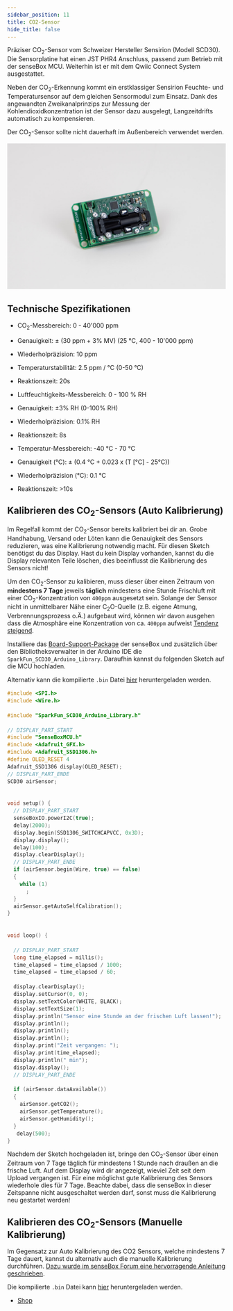 ```yaml
---
sidebar_position: 11
title: CO2-Sensor
hide_title: false
---
```


Präziser CO<sub>2</sub>-Sensor vom Schweizer Hersteller Sensirion (Modell SCD30). Die Sensorplatine hat einen JST PHR4 Anschluss, passend zum Betrieb mit der senseBox MCU. Weiterhin ist er mit dem Qwiic Connect System ausgestattet.

Neben der CO<sub>2</sub>-Erkennung kommt ein erstklassiger Sensirion Feuchte- und Temperatursensor auf dem gleichen Sensormodul zum Einsatz. Dank des angewandten Zweikanalprinzips zur Messung der Kohlendioxidkonzentration ist der Sensor dazu ausgelegt, Langzeitdrifts automatisch zu kompensieren.

Der CO<sub>2</sub>-Sensor sollte nicht dauerhaft im Außenbereich verwendet werden.

![](../../static/img/hardware-bilder/co2/DSCF9389.jpg)

## Technische Spezifikationen

- CO<sub>2</sub>-Messbereich: 0 - 40'000 ppm
- Genauigkeit: ± (30 ppm + 3% MV) (25 °C, 400 - 10'000 ppm)
- Wiederholpräzision: 10 ppm
- Temperaturstabilität: 2.5 ppm / °C (0-50 °C)
- Reaktionszeit: 20s

- Luftfeuchtigkeits-Messbereich: 0 - 100 % RH
- Genauigkeit: ±3% RH (0-100% RH)
- Wiederholpräzision: 0.1% RH
- Reaktionszeit: 8s

- Temperatur-Messbereich: -40 °C - 70 °C
- Genauigkeit (°C): ± (0.4 °C + 0.023 x (T [°C] - 25°C))
- Wiederholpräzision (°C): 0.1 °C
- Reaktionszeit: >10s


## Kalibrieren des CO<sub>2</sub>-Sensors (Auto Kalibrierung)

Im Regelfall kommt der CO<sub>2</sub>-Sensor bereits kalibriert bei dir an. Grobe Handhabung, Versand oder Löten kann die Genauigkeit des Sensors reduzieren, was eine Kalibrierung notwendig macht. Für diesen Sketch benötigst du das Display. Hast du kein Display vorhanden, kannst du die Display relevanten Teile löschen, dies beeinflusst die Kalibrierung des Sensors nicht!

Um den CO<sub>2</sub>-Sensor zu kalibieren, muss dieser über einen Zeitraum von **mindestens 7 Tage** jeweils **täglich** mindestens eine Stunde Frischluft mit einer CO<sub>2</sub>-Konzentration von `400ppm` ausgesetzt sein. Solange der Sensor nicht in unmittelbarer Nähe einer C<sub>2</sub>O-Quelle (z.B. eigene Atmung, Verbrennungsprozess o.Ä.) aufgebaut wird, können wir davon ausgehen dass die Atmosphäre eine Konzentration von ca. `400ppm` aufweist [Tendenz steigend](https://www.esrl.noaa.gov/gmd/ccgg/trends//).

Installiere das [Board-Support-Package](https://docs.sensebox.de/arduino/board-support-package-installieren/) der senseBox und zusätzlich über den Bibliotheksverwalter in der Arduino IDE die `SparkFun_SCD30_Arduino_Library`. Daraufhin kannst du folgenden Sketch auf die MCU hochladen.

Alternativ kann die kompilierte `.bin` Datei [hier](/docs/sensebox_co2_calibrate.bin) heruntergeladen werden.

```c++
#include <SPI.h>
#include <Wire.h>

#include "SparkFun_SCD30_Arduino_Library.h"

// DISPLAY_PART_START
#include "SenseBoxMCU.h"
#include <Adafruit_GFX.h>
#include <Adafruit_SSD1306.h>
#define OLED_RESET 4
Adafruit_SSD1306 display(OLED_RESET);
// DISPLAY_PART_ENDE
SCD30 airSensor;


void setup() {
  // DISPLAY_PART_START
  senseBoxIO.powerI2C(true);
  delay(2000);
  display.begin(SSD1306_SWITCHCAPVCC, 0x3D);
  display.display();
  delay(100);
  display.clearDisplay();
  // DISPLAY_PART_ENDE
  if (airSensor.begin(Wire, true) == false)
  {
    while (1)
      ;
  }
  airSensor.getAutoSelfCalibration();
}


void loop() {

  // DISPLAY_PART_START
  long time_elapsed = millis();
  time_elapsed = time_elapsed / 1000;
  time_elapsed = time_elapsed / 60;

  display.clearDisplay();
  display.setCursor(0, 0);
  display.setTextColor(WHITE, BLACK);
  display.setTextSize(1);
  display.println("Sensor eine Stunde an der frischen Luft lassen!");
  display.println();
  display.println();
  display.println();
  display.print("Zeit vergangen: ");
  display.print(time_elapsed);
  display.println(" min");
  display.display();
  // DISPLAY_PART_ENDE

  if (airSensor.dataAvailable())
  {
    airSensor.getCO2();
    airSensor.getTemperature();
    airSensor.getHumidity();
  }
   delay(500);
}
```

Nachdem der Sketch hochgeladen ist, bringe den CO<sub>2</sub>-Sensor über einen Zeitraum von 7 Tage täglich für mindestens 1 Stunde nach draußen an die frische Luft. Auf dem Display wird dir angezeigt, wieviel Zeit seit dem Upload vergangen ist. Für eine möglichst gute Kalibrierung des Sensors wiederhole dies für 7 Tage. Beachte dabei, dass die senseBox in dieser Zeitspanne nicht ausgeschaltet werden darf, sonst muss die Kalibrierung neu gestartet werden!

## Kalibrieren des CO<sub>2</sub>-Sensors (Manuelle Kalibrierung)

Im Gegensatz zur Auto Kalibrierung des CO2 Sensors, welche mindestens 7 Tage dauert, kannst du alternativ auch die manuelle Kalibrierung durchführen. [Dazu wurde im senseBox Forum eine hervorragende Anleitung geschrieben](https://forum.sensebox.de/t/co2-ampel-kalibrieren/1108).

Die kompilierte `.bin` Datei kann [hier](/docs/sensebox_co2_calibrate_manual.bin) heruntergeladen werden.

- [Shop](https://sensebox.kaufen/product/co2-sensor)